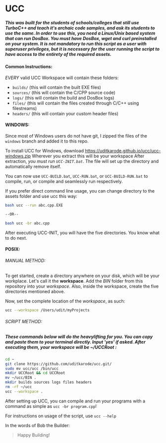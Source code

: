 # UCC

##### This was built for the students of schools/colleges that still use TurboC++ and teach it's archaic code samples, and ask its students to use the same. In order to use this, you need a Linux/Unix based system that can run DosBox. You must have DosBox, wget and curl preinstalled on your system. It is not mandatory to run this script as a user with superuser privileges, but it is necessary for the user running the script to have access to the entirety of the required assets.

#### Common Instructions:
*EVERY* valid UCC Workspace will contain these folders:
- `builds/` (this will contain the built EXE files)
- `sources/` (this will contain the C/CPP source code)
- `logs/` (this will contain the build and DosBox logs)
- `files/` (this will contain the files created through C/C++ using filestreams)
- `headers/` (this will contain your custom header files)

#### WINDOWS:
Since most of Windows users do not have git, I zipped the files of the `windows` branch and added it to this repo.

To install UCC for Windows, download https://uditkarode.github.io/ucc/ucc-windows.zip
Wherever you extract this will be your workspace
After extraction, *you must run `UCC-INIT.bat`*. The file will set up the directory and automatically remove itself.

You can now use `UCC-BUILD.bat`, `UCC-RUN.bat`, or `UCC-BUILD-RUN.bat` to compile, run, or compile and seamlessly run respectively.

If you prefer direct command line usage, you can change directory to the assets folder and use ucc this way:
```bash ucc --build abc.cpp
bash ucc --run abc.cpp.EXE

--OR--

bash ucc -br abc.cpp
```

After executing UCC-INIT, you will have the five directories. You know what to do next.

#### POSIX:

###### MANUAL METHOD:
To get started, create a directory anywhere on your disk, which will be your workplace. Let's call it the **workspace**. Add the *BIN* folder from this repository into your *workspace*. Also, inside the workspace, create the five directories mentioned above.

Now, set the complete location of the *workspace*, as such:

```bash
ucc --workspace /Users/udit/myProjects
```
###### SCRIPT METHOD:

##### These commands below will do the heavylifting for you. You can copy and paste them to your terminal directly. Input 'yes' if asked. After executing them, your workspace will be ~/UCCRoot :

```bash
cd ~
git clone https://github.com/uditkarode/ucc.git/
sudo mv ucc/ucc /bin/ucc
mkdir UCCRoot && cd UCCRoot
mv ~/ucc/BIN .
mkdir builds sources logs files headers
rm -rf ~/ucc
ucc --workspace .
```

After setting up UCC, you can compile and run your programs with a command as simple as `ucc -br program.cpp`!

For instructions on usage of the script, use `ucc --help`

In the words of Bob the Builder:
> Happy Building!
